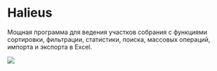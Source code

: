 # Halieus
Мощная программа для ведения участков собрания с функциями сортировки, фильтрации, статистики, поиска, массовых операций, импорта и экспорта в Excel.

![](https://2.bp.blogspot.com/-ucsq5nf4yUA/WJr0LrD59hI/AAAAAAABRRo/FkxeUIX9jSo35ZZD6wEQlXqANz2Oy66XQCLcB/s1600/screenshot.png)
